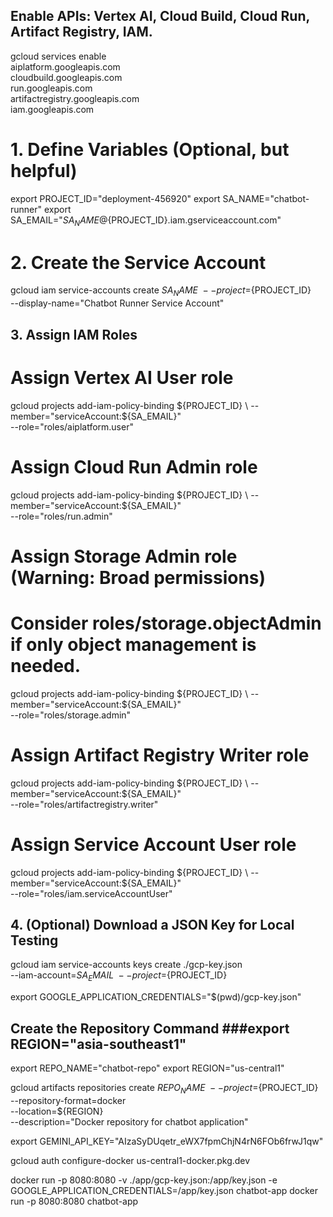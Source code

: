## Enable APIs: Vertex AI, Cloud Build, Cloud Run, Artifact Registry, IAM. 

gcloud services enable \
  aiplatform.googleapis.com \
  cloudbuild.googleapis.com \
  run.googleapis.com \
  artifactregistry.googleapis.com \
  iam.googleapis.com
  
  
# 1. Define Variables (Optional, but helpful)
export PROJECT_ID="deployment-456920"
export SA_NAME="chatbot-runner"
export SA_EMAIL="${SA_NAME}@${PROJECT_ID}.iam.gserviceaccount.com"

# 2. Create the Service Account
gcloud iam service-accounts create ${SA_NAME} \
  --project=${PROJECT_ID} \
  --display-name="Chatbot Runner Service Account"
  
## 3. Assign IAM Roles
# Assign Vertex AI User role
gcloud projects add-iam-policy-binding ${PROJECT_ID} \
  --member="serviceAccount:${SA_EMAIL}" \
  --role="roles/aiplatform.user"

# Assign Cloud Run Admin role
gcloud projects add-iam-policy-binding ${PROJECT_ID} \
  --member="serviceAccount:${SA_EMAIL}" \
  --role="roles/run.admin"

# Assign Storage Admin role (Warning: Broad permissions)
# Consider roles/storage.objectAdmin if only object management is needed.
gcloud projects add-iam-policy-binding ${PROJECT_ID} \
  --member="serviceAccount:${SA_EMAIL}" \
  --role="roles/storage.admin"

# Assign Artifact Registry Writer role
gcloud projects add-iam-policy-binding ${PROJECT_ID} \
  --member="serviceAccount:${SA_EMAIL}" \
  --role="roles/artifactregistry.writer"

# Assign Service Account User role
gcloud projects add-iam-policy-binding ${PROJECT_ID} \
  --member="serviceAccount:${SA_EMAIL}" \
  --role="roles/iam.serviceAccountUser"
  
## 4. (Optional) Download a JSON Key for Local Testing
gcloud iam service-accounts keys create ./gcp-key.json \
  --iam-account=${SA_EMAIL} \
  --project=${PROJECT_ID}
 
export GOOGLE_APPLICATION_CREDENTIALS="$(pwd)/gcp-key.json"



## Create the Repository Command ###export REGION="asia-southeast1"
export REPO_NAME="chatbot-repo"
export REGION="us-central1"

gcloud artifacts repositories create ${REPO_NAME} \
  --project=${PROJECT_ID} \
  --repository-format=docker \
  --location=${REGION} \
  --description="Docker repository for chatbot application"
  
  
export GEMINI_API_KEY="AIzaSyDUqetr_eWX7fpmChjN4rN6FOb6frwJ1qw"


gcloud auth configure-docker us-central1-docker.pkg.dev

docker run -p 8080:8080 -v ./app/gcp-key.json:/app/key.json -e GOOGLE_APPLICATION_CREDENTIALS=/app/key.json chatbot-app
docker run -p 8080:8080 chatbot-app